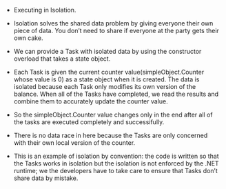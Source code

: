 - Executing in Isolation. 

- Isolation solves the shared data problem by giving everyone their own piece of data. You don’t need to share if everyone at the party gets their own cake.

- We can provide a Task with isolated data by using the constructor overload that takes a state object.

- Each Task is given the current counter value(simpleObject.Counter whose value is 0) as a state object when it is created. The data is isolated because each Task only modifies its own version of the balance. When all of the Tasks have completed, we read the
results and combine them to accurately update the counter value.

- So the simpleObject.Counter value changes only in the end after all of the tasks are executed completely and successifully.

- There is no data race in here because the Tasks are only concerned with their own local version of the counter. 

- This is an example of isolation by convention: the code is written so that the Tasks works in isolation but the isolation is not enforced by the .NET runtime; we the developers have to take care to ensure that Tasks don’t share data by mistake.



